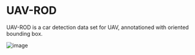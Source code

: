 # UAV-ROD
UAV-ROD is a car detection data set for UAV, annotationed with oriented bounding box.

 ![image](https://github.com/fengkaibit/UAV-ROD/blob/main/images/UAV-ROD.jpg)
